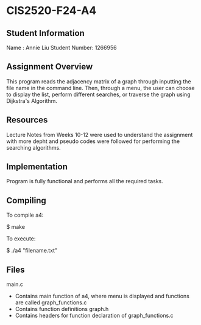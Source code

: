 # CIS2520-F24-A4

## Student Information
Name :          Annie Liu
Student Number: 1266956

## Assignment Overview
This program reads the adjacency matrix of a graph through inputting the file name in the command line. Then, through a menu, the user can choose to display the list, perform different searches, or traverse the graph using Dijkstra's Algorithm. 

## Resources
Lecture Notes from Weeks 10-12 were used to understand the assignment with more depht and pseudo codes were followed for performing the searching algorithms.

## Implementation
Program is fully functional and performs all the required tasks.

## Compiling
To compile a4:

$ make

To execute:

$ ./a4 "filename.txt"

## Files
main.c
- Contains main function of a4, where menu is displayed and functions are called
graph_functions.c
- Contains function definitions
graph.h
- Contains headers for function declaration of graph_functions.c